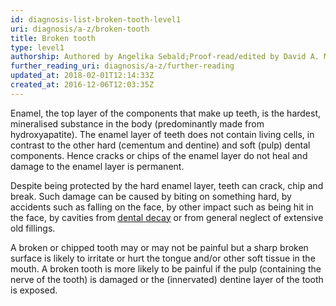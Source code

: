 ```yaml
---
id: diagnosis-list-broken-tooth-level1
uri: diagnosis/a-z/broken-tooth
title: Broken tooth
type: level1
authorship: Authored by Angelika Sebald;Proof-read/edited by David A. Mitchell
further_reading_uri: diagnosis/a-z/further-reading
updated_at: 2018-02-01T12:14:33Z
created_at: 2016-12-06T12:03:35Z
---
```


<p>Enamel, the top layer of the components that make up teeth, is
    the hardest, mineralised substance in the body (predominantly
    made from hydroxyapatite). The enamel layer of teeth does
    not contain living cells, in contrast to the other hard (cementum
    and dentine) and soft (pulp) dental components. Hence cracks
    or chips of the enamel layer do not heal and damage to the
    enamel layer is permanent.</p>
<p>Despite being protected by the hard enamel layer, teeth can crack,
    chip and break. Such damage can be caused by biting on something
    hard, by accidents such as falling on the face, by other
    impact such as being hit in the face, by cavities from
    <a href="/help/oral-hygiene/decay">dental decay</a> or from general neglect of extensive old
        fillings.</p>
<p>A broken or chipped tooth may or may not be painful but a sharp
    broken surface is likely to irritate or hurt the tongue and/or
    other soft tissue in the mouth. A broken tooth is more likely
    to be painful if the pulp (containing the nerve of the tooth)
    is damaged or the (innervated) dentine layer of the tooth
    is exposed.</p>
